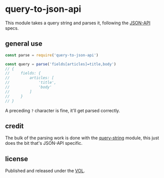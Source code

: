 # query-to-json-api

This module takes a query string and parses it, following the
[JSON-API](http://jsonapi.org/) specs.

## general use

```js
const parse = require('query-to-json-api')

const query = parse('fields[articles]=title,body')
// {
//     fields: {
//         articles: [
//             'title',
//             'body'
//         ]
//     }
// }
```

A preceding `?` character is fine, it'll get parsed correctly.

## credit

The bulk of the parsing work is done with the
[query-string](https://github.com/sindresorhus/query-string)
module, this just does the bit that's JSON-API specific.

## license

Published and released under the [VOL](http://veryopenlicense.com).
